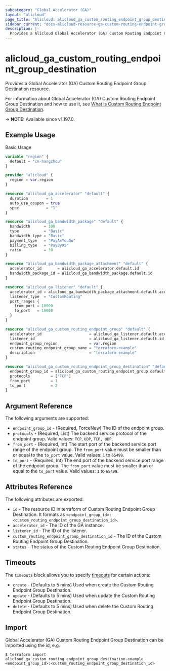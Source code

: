 ```yaml
---
subcategory: "Global Accelerator (GA)"
layout: "alicloud"
page_title: "Alicloud: alicloud_ga_custom_routing_endpoint_group_destination"
sidebar_current: "docs-alicloud-resource-ga-custom-routing-endpoint-group-destination"
description: |-
  Provides a Alicloud Global Accelerator (GA) Custom Routing Endpoint Group Destination resource.
---
```


# alicloud_ga_custom_routing_endpoint_group_destination

Provides a Global Accelerator (GA) Custom Routing Endpoint Group Destination resource.

For information about Global Accelerator (GA) Custom Routing Endpoint Group Destination and how to use it, see [What is Custom Routing Endpoint Group Destination](https://www.alibabacloud.com/help/en/global-accelerator/latest/api-ga-2019-11-20-createcustomroutingendpointgroupdestinations).

-> **NOTE:** Available since v1.197.0.

## Example Usage

Basic Usage

```terraform
variable "region" {
  default = "cn-hangzhou"
}

provider "alicloud" {
  region = var.region
}

resource "alicloud_ga_accelerator" "default" {
  duration        = 1
  auto_use_coupon = true
  spec            = "1"
}

resource "alicloud_ga_bandwidth_package" "default" {
  bandwidth      = 100
  type           = "Basic"
  bandwidth_type = "Basic"
  payment_type   = "PayAsYouGo"
  billing_type   = "PayBy95"
  ratio          = 30
}

resource "alicloud_ga_bandwidth_package_attachment" "default" {
  accelerator_id       = alicloud_ga_accelerator.default.id
  bandwidth_package_id = alicloud_ga_bandwidth_package.default.id
}

resource "alicloud_ga_listener" "default" {
  accelerator_id = alicloud_ga_bandwidth_package_attachment.default.accelerator_id
  listener_type  = "CustomRouting"
  port_ranges {
    from_port = 10000
    to_port   = 16000
  }
}

resource "alicloud_ga_custom_routing_endpoint_group" "default" {
  accelerator_id                     = alicloud_ga_listener.default.accelerator_id
  listener_id                        = alicloud_ga_listener.default.id
  endpoint_group_region              = var.region
  custom_routing_endpoint_group_name = "terraform-example"
  description                        = "terraform-example"
}

resource "alicloud_ga_custom_routing_endpoint_group_destination" "default" {
  endpoint_group_id = alicloud_ga_custom_routing_endpoint_group.default.id
  protocols         = ["TCP"]
  from_port         = 1
  to_port           = 2
}
```

## Argument Reference

The following arguments are supported:

* `endpoint_group_id` - (Required, ForceNew) The ID of the endpoint group.
* `protocols` - (Required, List) The backend service protocol of the endpoint group. Valid values: `TCP`, `UDP`, `TCP, UDP`.
* `from_port` - (Required, Int) The start port of the backend service port range of the endpoint group. The `from_port` value must be smaller than or equal to the `to_port` value. Valid values: `1` to `65499`.
* `to_port` - (Required, Int) The end port of the backend service port range of the endpoint group. The `from_port` value must be smaller than or equal to the `to_port` value. Valid values: `1` to `65499`.

## Attributes Reference

The following attributes are exported:

* `id` - The resource ID in terraform of Custom Routing Endpoint Group Destination. It formats as `<endpoint_group_id>:<custom_routing_endpoint_group_destination_id>`.
* `accelerator_id` - The ID of the GA instance.
* `listener_id` - The ID of the listener.
* `custom_routing_endpoint_group_destination_id` - The ID of the Custom Routing Endpoint Group Destination.
* `status` - The status of the Custom Routing Endpoint Group Destination.

## Timeouts

The `timeouts` block allows you to specify [timeouts](https://www.terraform.io/docs/configuration-0-11/resources.html#timeouts) for certain actions:

* `create` - (Defaults to 5 mins) Used when create the Custom Routing Endpoint Group Destination.
* `update` - (Defaults to 5 mins) Used when update the Custom Routing Endpoint Group Destination.
* `delete` - (Defaults to 5 mins) Used when delete the Custom Routing Endpoint Group Destination.

## Import

Global Accelerator (GA) Custom Routing Endpoint Group Destination can be imported using the id, e.g.

```shell
$ terraform import alicloud_ga_custom_routing_endpoint_group_destination.example <endpoint_group_id>:<custom_routing_endpoint_group_destination_id>
```
